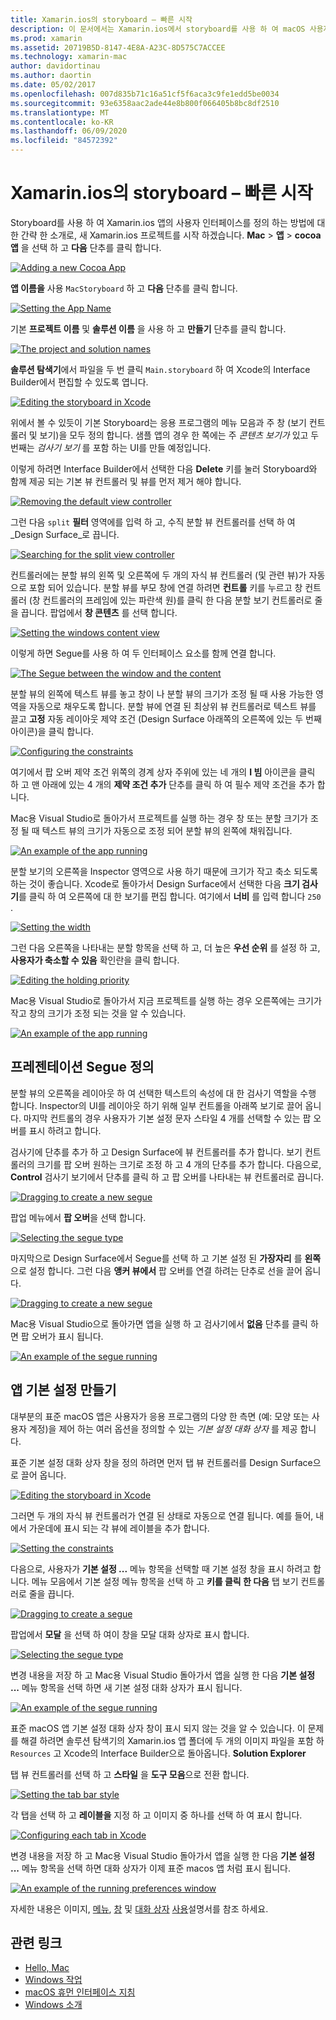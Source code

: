 ```yaml
---
title: Xamarin.ios의 storyboard – 빠른 시작
description: 이 문서에서는 Xamarin.ios에서 storyboard를 사용 하 여 macOS 사용자 인터페이스를 작성 하는 빠른 시작 소개를 제공 합니다. Segue을 만들고 기본 설정 창을 만드는 방법을 설명 합니다.
ms.prod: xamarin
ms.assetid: 20719B5D-8147-4E8A-A23C-8D575C7ACCEE
ms.technology: xamarin-mac
author: davidortinau
ms.author: daortin
ms.date: 05/02/2017
ms.openlocfilehash: 007d835b71c16a51cf5f6aca3c9fe1edd5be0034
ms.sourcegitcommit: 93e6358aac2ade44e8b800f066405b8bc8df2510
ms.translationtype: MT
ms.contentlocale: ko-KR
ms.lasthandoff: 06/09/2020
ms.locfileid: "84572392"
---
```

# <a name="storyboards-in-xamarinmac-quick-start"></a>Xamarin.ios의 storyboard – 빠른 시작

Storyboard를 사용 하 여 Xamarin.ios 앱의 사용자 인터페이스를 정의 하는 방법에 대 한 간략 한 소개로, 새 Xamarin.ios 프로젝트를 시작 하겠습니다. **Mac**  >  **앱**  >  **cocoa 앱** 을 선택 하 고 **다음** 단추를 클릭 합니다.

[![](quickstart-images/qs01.png "Adding a new Cocoa App")](quickstart-images/qs01.png#lightbox)

**앱 이름을** 사용 `MacStoryboard` 하 고 **다음** 단추를 클릭 합니다.

[![](quickstart-images/qs02.png "Setting the App Name")](quickstart-images/qs02.png#lightbox)

기본 **프로젝트 이름** 및 **솔루션 이름** 을 사용 하 고 **만들기** 단추를 클릭 합니다.

[![](quickstart-images/qs03.png "The project and solution names")](quickstart-images/qs03.png#lightbox)

**솔루션 탐색기**에서 파일을 두 번 클릭 `Main.storyboard` 하 여 Xcode의 Interface Builder에서 편집할 수 있도록 엽니다.

[![](quickstart-images/qs04.png "Editing the storyboard in Xcode")](quickstart-images/qs04.png#lightbox)

위에서 볼 수 있듯이 기본 Storyboard는 응용 프로그램의 메뉴 모음과 주 창 (보기 컨트롤러 및 보기)을 모두 정의 합니다. 샘플 앱의 경우 한 쪽에는 주 _콘텐츠 보기가_ 있고 두 번째는 _검사기 보기_ 를 포함 하는 UI를 만들 예정입니다.

이렇게 하려면 Interface Builder에서 선택한 다음 **Delete** 키를 눌러 Storyboard와 함께 제공 되는 기본 뷰 컨트롤러 및 뷰를 먼저 제거 해야 합니다.

[![](quickstart-images/qs05.png "Removing the default view controller")](quickstart-images/qs05.png#lightbox)

그런 다음 `split` **필터** 영역에를 입력 하 고, 수직 분할 뷰 컨트롤러를 선택 하 여 _Design Surface_로 끕니다.

[![](quickstart-images/qs06.png "Searching for the split view controller")](quickstart-images/qs06.png#lightbox)

컨트롤러에는 분할 뷰의 왼쪽 및 오른쪽에 두 개의 자식 뷰 컨트롤러 (및 관련 뷰)가 자동으로 포함 되어 있습니다. 분할 뷰를 부모 창에 연결 하려면 **컨트롤** 키를 누르고 창 컨트롤러 (창 컨트롤러의 프레임에 있는 파란색 원)를 클릭 한 다음 분할 보기 컨트롤러로 줄을 끕니다. 팝업에서 **창 콘텐츠** 를 선택 합니다.

[![](quickstart-images/qs07.png "Setting the windows content view")](quickstart-images/qs07.png#lightbox)

이렇게 하면 Segue를 사용 하 여 두 인터페이스 요소를 함께 연결 합니다.

[![](quickstart-images/qs08.png "The Segue between the window and the content")](quickstart-images/qs08.png#lightbox)

분할 뷰의 왼쪽에 텍스트 뷰를 놓고 창이 나 분할 뷰의 크기가 조정 될 때 사용 가능한 영역을 자동으로 채우도록 합니다. 분할 뷰에 연결 된 최상위 뷰 컨트롤러로 텍스트 뷰를 끌고 **고정** 자동 레이아웃 제약 조건 (Design Surface 아래쪽의 오른쪽에 있는 두 번째 아이콘)을 클릭 합니다.

[![](quickstart-images/qs09.png "Configuring the constraints")](quickstart-images/qs09.png#lightbox)

여기에서 팝 오버 제약 조건 위쪽의 경계 상자 주위에 있는 네 개의 **I 빔** 아이콘을 클릭 하 고 맨 아래에 있는 4 개의 **제약 조건 추가** 단추를 클릭 하 여 필수 제약 조건을 추가 합니다.

Mac용 Visual Studio로 돌아가서 프로젝트를 실행 하는 경우 창 또는 분할 크기가 조정 될 때 텍스트 뷰의 크기가 자동으로 조정 되어 분할 뷰의 왼쪽에 채워집니다.

[![](quickstart-images/qs10.png "An example of the app running")](quickstart-images/qs10.png#lightbox)

분할 보기의 오른쪽을 Inspector 영역으로 사용 하기 때문에 크기가 작고 축소 되도록 하는 것이 좋습니다. Xcode로 돌아가서 Design Surface에서 선택한 다음 **크기 검사기**를 클릭 하 여 오른쪽에 대 한 보기를 편집 합니다. 여기에서 **너비** 를 입력 합니다 `250` .

[![](quickstart-images/qs11.png "Setting the width")](quickstart-images/qs11.png#lightbox)

그런 다음 오른쪽을 나타내는 분할 항목을 선택 하 고, 더 높은 **우선 순위** 를 설정 하 고, **사용자가 축소할 수 있음** 확인란을 클릭 합니다.

[![](quickstart-images/qs12.png "Editing the holding priority")](quickstart-images/qs12.png#lightbox)

Mac용 Visual Studio로 돌아가서 지금 프로젝트를 실행 하는 경우 오른쪽에는 크기가 작고 창의 크기가 조정 되는 것을 알 수 있습니다.

[![](quickstart-images/qs13.png "An example of the app running")](quickstart-images/qs13.png#lightbox)

<a name="Defining-a-Presentation-Segue"></a>

## <a name="defining-a-presentation-segue"></a>프레젠테이션 Segue 정의

분할 뷰의 오른쪽을 레이아웃 하 여 선택한 텍스트의 속성에 대 한 검사기 역할을 수행 합니다. Inspector의 UI를 레이아웃 하기 위해 일부 컨트롤을 아래쪽 보기로 끌어 옵니다. 마지막 컨트롤의 경우 사용자가 기본 설정 문자 스타일 4 개를 선택할 수 있는 팝 오버를 표시 하려고 합니다.

검사기에 단추를 추가 하 고 Design Surface에 뷰 컨트롤러를 추가 합니다. 보기 컨트롤러의 크기를 팝 오버 원하는 크기로 조정 하 고 4 개의 단추를 추가 합니다. 다음으로, **Control** 검사기 보기에서 단추를 클릭 하 고 팝 오버를 나타내는 뷰 컨트롤러로 끕니다.

[![](quickstart-images/qs14.png "Dragging to create a new segue")](quickstart-images/qs14.png#lightbox)

팝업 메뉴에서 **팝 오버**을 선택 합니다. 

[![](quickstart-images/qs15.png "Selecting the segue type")](quickstart-images/qs15.png#lightbox)

마지막으로 Design Surface에서 Segue를 선택 하 고 기본 설정 된 **가장자리** 를 **왼쪽**으로 설정 합니다. 그런 다음 **앵커 뷰에서** 팝 오버를 연결 하려는 단추로 선을 끌어 옵니다.

[![](quickstart-images/qs16.png "Dragging to create a new segue")](quickstart-images/qs16.png#lightbox)

Mac용 Visual Studio으로 돌아가면 앱을 실행 하 고 검사기에서 **없음** 단추를 클릭 하면 팝 오버가 표시 됩니다.

[![](quickstart-images/qs17.png "An example of the segue running")](quickstart-images/qs17.png#lightbox)

<a name="Creating-App-Preferences"></a>

## <a name="creating-app-preferences"></a>앱 기본 설정 만들기

대부분의 표준 macOS 앱은 사용자가 응용 프로그램의 다양 한 측면 (예: 모양 또는 사용자 계정)을 제어 하는 여러 옵션을 정의할 수 있는 _기본 설정 대화 상자_ 를 제공 합니다.

표준 기본 설정 대화 상자 창을 정의 하려면 먼저 탭 뷰 컨트롤러를 Design Surface으로 끌어 옵니다.

[![](quickstart-images/qs18.png "Editing the storyboard in Xcode")](quickstart-images/qs18.png#lightbox)

그러면 두 개의 자식 뷰 컨트롤러가 연결 된 상태로 자동으로 연결 됩니다. 예를 들어, 내에서 가운데에 표시 되는 각 뷰에 레이블을 추가 합니다.

[![](quickstart-images/qs19.png "Setting the constraints")](quickstart-images/qs19.png#lightbox)

다음으로, 사용자가 **기본 설정 ...** 메뉴 항목을 선택할 때 기본 설정 창을 표시 하려고 합니다. 메뉴 모음에서 기본 설정 메뉴 항목을 선택 하 고 **키를 클릭 한 다음** 탭 보기 컨트롤러로 줄을 끕니다.

[![](quickstart-images/qs20.png "Dragging to create a segue")](quickstart-images/qs20.png#lightbox)

팝업에서 **모달** 을 선택 하 여이 창을 모달 대화 상자로 표시 합니다.

[![](quickstart-images/qs21.png "Selecting the segue type")](quickstart-images/qs21.png#lightbox)

변경 내용을 저장 하 고 Mac용 Visual Studio 돌아가서 앱을 실행 한 다음 **기본 설정 ...** 메뉴 항목을 선택 하면 새 기본 설정 대화 상자가 표시 됩니다.

[![](quickstart-images/qs22.png "An example of the segue running")](quickstart-images/qs22.png#lightbox)

표준 macOS 앱 기본 설정 대화 상자 창이 표시 되지 않는 것을 알 수 있습니다. 이 문제를 해결 하려면 솔루션 탐색기의 Xamarin.ios 앱 폴더에 두 개의 이미지 파일을 포함 하 `Resources` 고 Xcode의 Interface Builder으로 돌아옵니다. **Solution Explorer**

탭 뷰 컨트롤러를 선택 하 고 **스타일** 을 **도구 모음**으로 전환 합니다. 

[![](quickstart-images/qs23.png "Setting the tab bar style")](quickstart-images/qs23.png#lightbox)

각 탭을 선택 하 고 **레이블을** 지정 하 고 이미지 중 하나를 선택 하 여 표시 합니다.

[![](quickstart-images/qs24.png "Configuring each tab in Xcode")](quickstart-images/qs24.png#lightbox)

변경 내용을 저장 하 고 Mac용 Visual Studio 돌아가서 앱을 실행 한 다음 **기본 설정 ...** 메뉴 항목을 선택 하면 대화 상자가 이제 표준 macos 앱 처럼 표시 됩니다.

[![](quickstart-images/qs25.png "An example of the running preferences window")](quickstart-images/qs25.png#lightbox)

자세한 내용은 이미지, [메뉴](~/mac/user-interface/menu.md), [창](~/mac/user-interface/window.md) 및 [대화 상자](~/mac/user-interface/dialog.md) [사용](~/mac/app-fundamentals/image.md)설명서를 참조 하세요.

## <a name="related-links"></a>관련 링크

- [Hello, Mac](~/mac/get-started/hello-mac.md)
- [Windows 작업](~/mac/user-interface/window.md)
- [macOS 휴먼 인터페이스 지침](https://developer.apple.com/design/human-interface-guidelines/macos/overview/themes/)
- [Windows 소개](https://developer.apple.com/library/mac/documentation/Cocoa/Conceptual/WinPanel/Introduction.html#//apple_ref/doc/uid/10000031-SW1)
